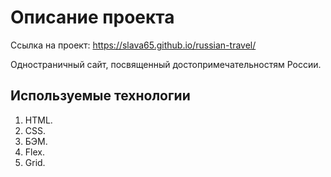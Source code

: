 # Описание проекта

Ссылка на проект:  https://slava65.github.io/russian-travel/

Одностраничный сайт, посвященный достопримечательностям России.


## Используемые технологии
1. HTML.
2. CSS.
3. БЭМ.
4. Flex.
5. Grid.
